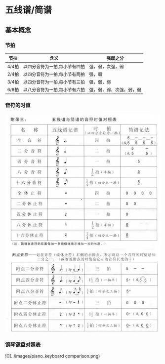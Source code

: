 # 五线谱/简谱

## 基本概念

### 节拍

| 节拍  | 含义                          | 强弱之分                 |
| ----- | ----------------------------- | ------------------------ |
| 4/4拍 | 以四分音符为一拍,每小节有四拍 | 强，弱，次强，弱         |
| 2/4拍 | 以四分音符为一拍,每小节有两拍 | 强，弱                   |
| 3/4拍 | 以四分音符为一拍,每小节有三拍 | 强，弱，弱               |
| 6/8拍 | 以八分音符为一拍,每小节有六拍 | 强，弱，弱，次强，弱，弱 |

### 音符的时值

![](../images/music_durations.jpg)

### 钢琴键盘对照表

![](../images/piano_keyboard comparison.png)